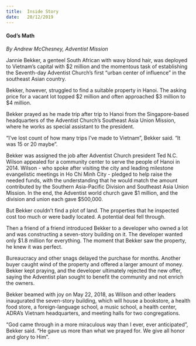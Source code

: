```yaml
---
title:  Inside Story
date:   20/12/2019
---
```


#### God’s Math

_By Andrew McChesney, Adventist Mission_

Jannie Bekker, a genteel South African with wavy blond hair, was deployed to Vietnam’s capital with $2 million and the momentous task of establishing the Seventh-day Adventist Church’s first “urban center of influence” in the southeast Asian country.

Bekker, however, struggled to find a suitable property in Hanoi. The asking price for a vacant lot topped $2 million and often approached $3 million to $4 million.

Bekker prayed as he made trip after trip to Hanoi from the Singapore-based headquarters of the Adventist Church’s Southeast Asia Union Mission, where he works as special assistant to the president.

“I’ve lost count of how many trips I’ve made to Vietnam”, Bekker said. “It was 15 or 20 maybe”.

Bekker was assigned the job after Adventist Church president Ted N.C. Wilson appealed for a community center to serve the people of Hanoi in 2014. Wilson - who spoke after visiting the city and leading milestone evangelistic meetings in Ho Chi Minh City - pledged to help raise the needed funds, with the understanding that he would match the amount contributed by the Southern Asia-Pacific Division and Southeast Asia Union Mission. In the end, the Adventist world church gave $1 million, and the division and union each gave $500,000.

But Bekker couldn’t find a plot of land. The properties that he inspected cost too much or were badly located. A potential deal fell through.

Then a friend of a friend introduced Bekker to a developer who owned a lot and was constructing a seven-story building on it. The developer wanted only $1.8 million for everything. The moment that Bekker saw the property, he knew it was perfect.

Bureaucracy and other snags delayed the purchase for months. Another buyer caught wind of the property and offered a larger amount of money. Bekker kept praying, and the developer ultimately rejected the new offer, saying the Adventist plan sought to benefit the community and not enrich the owners.

Bekker beamed with joy on May 22, 2018, as Wilson and other leaders inaugurated the seven-story building, which will house a bookstore, a health food store, a foreign-language school, a music school, a health center, ADRA’s Vietnam headquarters, and meeting halls for two congregations.

“God came through in a more miraculous way than I ever, ever anticipated”, Bekker said. “He gave us more than what we prayed for. We give all honor and glory to Him”.